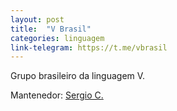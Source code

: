 ```yaml
---
layout: post
title:  "V Brasil"
categories: linguagem
link-telegram: https://t.me/vbrasil
---
```

Grupo brasileiro da linguagem V.

Mantenedor: [Sergio C.](https://github.com/qrwteyrutiyoup)
